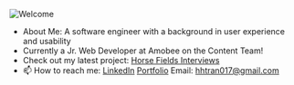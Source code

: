 ![Welcome](https://i.imgur.com/maPwsvH.jpg)
- About Me: A software engineer with a background in user experience and usability
- Currently a Jr. Web Developer at Amobee on the Content Team! 
- Check out my latest project: [Horse Fields Interviews](https://horsefieldsfront.wl.r.appspot.com)
- 📫 How to reach me: [LinkedIn](https://www.linkedin.com/in/henrytran721/) [Portfolio](http://henryhtran.com/) Email: hhtran017@gmail.com
<!--
**henrytran721/henrytran721** is a ✨ _special_ ✨ repository because its `README.md` (this file) appears on your GitHub profile.

Here are some ideas to get you started:

- 🔭 I’m currently working on ...
- 🌱 I’m currently learning ...
- 👯 I’m looking to collaborate on ...
- 🤔 I’m looking for help with ...
- 💬 Ask me about ...
- 📫 How to reach me: ...
- 😄 Pronouns: ...
- ⚡ Fun fact: ...
-->
